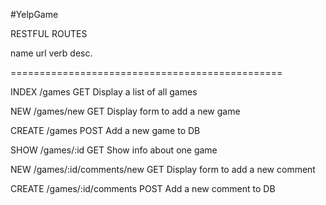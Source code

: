 #YelpGame

RESTFUL ROUTES

name    url       verb    desc.

===============================================

INDEX   /games      GET     Display a list of all games

NEW     /games/new  GET     Display form to add a new game

CREATE  /games      POST    Add a new game to DB

SHOW    /games/:id  GET     Show info about one game

NEW     /games/:id/comments/new    GET    Display form to add a new comment

CREATE  /games/:id/comments        POST   Add a new comment to DB